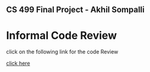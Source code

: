 ## CS 499 Final Project - Akhil Sompalli

# Informal Code Review

click on the following link for the code Review 

[click here](https://drive.google.com/open?id=1HguanAmGRlNJasT4RHRdZL9H4Bi3mNg_)



